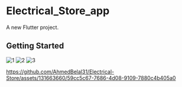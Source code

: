 # Electrical_Store_app

A new Flutter project.

## Getting Started


![1](https://github.com/AhmedBelal31/Electrical-Store/assets/131663660/9289d7cb-deab-413e-a1b5-97823f3b6607)
![2](https://github.com/AhmedBelal31/Electrical-Store/assets/131663660/493f4f8f-0bbf-4165-b22c-682abcba805d)
![3](https://github.com/AhmedBelal31/Electrical-Store/assets/131663660/3e7dfcac-ac87-4e75-ae9f-2573f76eef2f)


https://github.com/AhmedBelal31/Electrical-Store/assets/131663660/59cc5c67-7686-4d08-9109-7880c4b405a0



